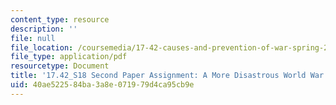 ```yaml
---
content_type: resource
description: ''
file: null
file_location: /coursemedia/17-42-causes-and-prevention-of-war-spring-2018/40ae522584ba3a8e071979d4ca95cb9e_MIT17_42S18_MoreDisastrousWWII.pdf
file_type: application/pdf
resourcetype: Document
title: '17.42_S18 Second Paper Assignment: A More Disastrous World War II'
uid: 40ae5225-84ba-3a8e-0719-79d4ca95cb9e
---
```

